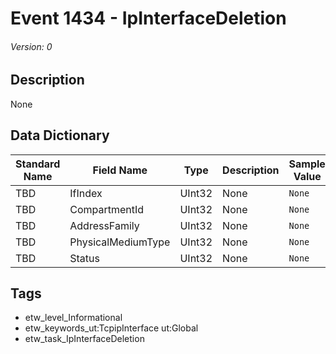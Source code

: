# Event 1434 - IpInterfaceDeletion
###### Version: 0

## Description
None

## Data Dictionary
|Standard Name|Field Name|Type|Description|Sample Value|
|---|---|---|---|---|
|TBD|IfIndex|UInt32|None|`None`|
|TBD|CompartmentId|UInt32|None|`None`|
|TBD|AddressFamily|UInt32|None|`None`|
|TBD|PhysicalMediumType|UInt32|None|`None`|
|TBD|Status|UInt32|None|`None`|

## Tags
* etw_level_Informational
* etw_keywords_ut:TcpipInterface ut:Global
* etw_task_IpInterfaceDeletion